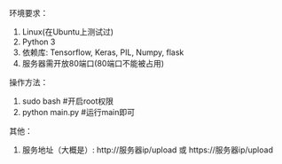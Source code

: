 环境要求：
1. Linux(在Ubuntu上测试过)
2. Python 3
3. 依赖库: Tensorflow, Keras, PIL, Numpy, flask
4. 服务器需开放80端口(80端口不能被占用)



操作方法：
1. sudo bash  #开启root权限
2. python main.py #运行main即可



其他：
1. 服务地址（大概是）: http://服务器ip/upload 或 https://服务器ip/upload
